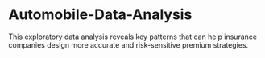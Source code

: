 # Automobile-Data-Analysis
This exploratory data analysis reveals key patterns that can help insurance companies design more accurate and risk-sensitive premium strategies.
